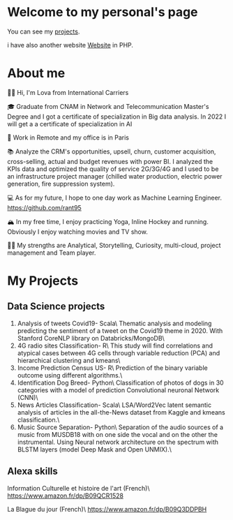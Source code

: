 # Welcome to my personal's page

You can see my [projects](https://github.com/rant95/).

i have also another website [Website](http://zarius.free.fr//) in PHP.

# About me

👋🏽 Hi, I'm Lova from International Carriers

🎓 Graduate from CNAM in Network and Telecommunication Master's Degree and I got a certificate of specialization in Big data analysis. In 2022 I will get a a certificate of specialization in AI

🌇 Work in Remote and my office is in Paris
 
📚 Analyze the CRM's opportunities, upsell, churn, customer acquisition, cross-selling, actual and budget revenues with power BI.
I analyzed the KPIs data and optimized the quality of service 2G/3G/4G and I used to be an infrastructure project manager (chilled water production, electric power generation, fire suppression system).

💻 As for my future, I hope to one day work as Machine Learning Engineer. https://github.com/rant95

🏔 In my free time, I enjoy practicing Yoga, Inline Hockey and running. Obviously I enjoy watching movies and TV show.

💪🏽 My strengths are Analytical, Storytelling, Curiosity, multi-cloud, project management and Team player.



# My Projects

## Data Science projects

1. Analysis of tweets Covid19- Scala\\
Thematic analysis and modeling predicting the sentiment of a tweet on the Covid19 theme in 2020. With Stanford CoreNLP library on Databricks/MongoDB\\
2. 4G radio sites Classification- R\\
This study will find correlations and atypical cases between 4G cells through variable reduction (PCA) and hierarchical clustering and kmeans\\
3. Income Prediction Census US- R\\
Prediction of the binary variable outcome using different algorithms.\\
4. Identification Dog Breed- Python\\
Classification of photos of dogs in 30 categories with a model of prediction Convolutional neuronal Network (CNN)\\
5. News Articles Classification- Scala\\
LSA/Word2Vec latent semantic analysis of articles in the all-the-News dataset from Kaggle and kmeans classification.\\
6. Music Source Separation- Python\\
Separation of the audio sources of a music from MUSDB18 with on one side the vocal and on the other the instrumental. Using Neural network architecture on the spectrum with BLSTM layers (model Deep Mask and Open UNMIX).\\

## Alexa skills

Information Culturelle et histoire de l'art (French)\\
https://www.amazon.fr/dp/B09QCR1528

La Blague du jour  (French)\\
https://www.amazon.fr/dp/B09Q3DDPBH



